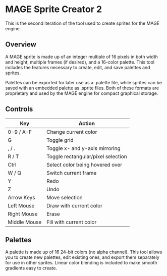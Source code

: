 # MAGE Sprite Creator 2

This is the second iteration of the tool used to create sprites for the MAGE engine.

## Overview

A MAGE sprite is made up of an integer multiple of 16 pixels in both width and height, multiple frames (if desired), and a 16-color palette. This tool includes the features necessary to create, edit, and save palettes and sprites.

Palettes can be exported for later use as a .palette file, while sprites can be saved with an embedded palette as .sprite files. Both of these formats are proprietary and used by the MAGE engine for compact graphical storage.

## Controls

|Key|Action|
|--------------|------------------------------------|
| 0-9 / A-F   | Change current color               |
| G            | Toggle grid                        |
| , / .       | Toggle x- and y-axis mirroring     |
| R / T       | Toggle rectangular/pixel selection |
| Ctrl         | Select color being hovered over    |
| W / Q       | Switch current frame               |
| Y            | Redo                               |
| Z            | Undo                               |
| Arrow Keys   | Move selection                     |
| Left Mouse   | Draw with current color            |
| Right Mouse  | Erase                              |
| Middle Mouse | Fill with current color            |

## Palettes

A palette is made up of 16 24-bit colors (no alpha channel). This tool allows you to create new palettes, edit existing ones, and export them separately for use in other sprites. Linear color blending is included to make smooth gradients easy to create.
